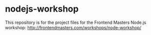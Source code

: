nodejs-workshop
===============

This repository is for the project files for the Frontend Masters Node.js workshop: http://frontendmasters.com/workshops/node-workshop/

